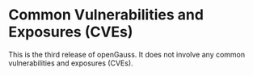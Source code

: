 # Common Vulnerabilities and Exposures \(CVEs\)<a name="EN-US_TOPIC_0289899199"></a>

This is the third release of openGauss. It does not involve any common vulnerabilities and exposures \(CVEs\).

